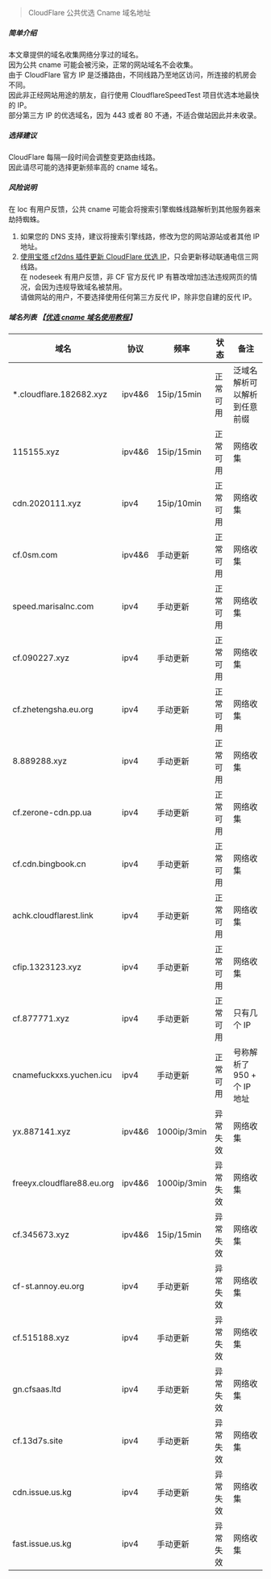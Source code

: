 > CloudFlare 公共优选 Cname 域名地址

##### 简单介绍

本文章提供的域名收集网络分享过的域名。  
因为公共 cname 可能会被污染，正常的网站域名不会收集。  
由于 CloudFlare 官方 IP 是泛播路由，不同线路乃至地区访问，所连接的机房会不同。  
因此非正经网站用途的朋友，自行使用 CloudflareSpeedTest 项目优选本地最快的 IP。  
部分第三方 IP 的优选域名，因为 443 或者 80 不通，不适合做站因此并未收录。

##### 选择建议

CloudFlare 每隔一段时间会调整变更路由线路。  
因此请尽可能的选择更新频率高的 cname 域名。

##### 风险说明

在 loc 有用户反馈，公共 cname 可能会将搜索引擎蜘蛛线路解析到其他服务器来劫持蜘蛛。  
1. 如果您的 DNS 支持，建议将搜索引擎线路，修改为您的网站源站或者其他 IP 地址。  
2. [使用宝塔 cf2dns 插件更新 CloudFlare 优选 IP](https://www.baota.me/post-437.html)，只会更新移动联通电信三网线路。  
在 nodeseek 有用户反馈，非 CF 官方反代 IP 有篡改增加违法违规网页的情况，会因为违规导致域名被禁用。  
请做网站的用户，不要选择使用任何第三方反代 IP，除非您自建的反代 IP。

##### 域名列表 【[优选 cname 域名使用教程](https://www.baota.me/post-433.html)】

<table><thead><tr><th>域名</th><th>协议</th><th>频率</th><th>状态</th><th>备注</th></tr></thead><tbody><tr><td>*.cloudflare.182682.xyz</td><td>ipv4&amp;6</td><td>15ip/15min</td><td>正常可用</td><td>泛域名解析可以解析到任意前缀</td></tr><tr><td>115155.xyz</td><td>ipv4&amp;6</td><td>15ip/15min</td><td>正常可用</td><td>网络收集</td></tr><tr><td>cdn.2020111.xyz</td><td>ipv4</td><td>15ip/10min</td><td>正常可用</td><td>网络收集</td></tr><tr><td>cf.0sm.com</td><td>ipv4&amp;6</td><td>手动更新</td><td>正常可用</td><td>网络收集</td></tr><tr><td>speed.marisalnc.com</td><td>ipv4</td><td>手动更新</td><td>正常可用</td><td>网络收集</td></tr><tr><td>cf.090227.xyz</td><td>ipv4</td><td>手动更新</td><td>正常可用</td><td>网络收集</td></tr><tr><td>cf.zhetengsha.eu.org</td><td>ipv4</td><td>手动更新</td><td>正常可用</td><td>网络收集</td></tr><tr><td>8.889288.xyz</td><td>ipv4</td><td>手动更新</td><td>正常可用</td><td>网络收集</td></tr><tr><td>cf.zerone-cdn.pp.ua</td><td>ipv4</td><td>手动更新</td><td>正常可用</td><td>网络收集</td></tr><tr><td>cf.cdn.bingbook.cn</td><td>ipv4</td><td>手动更新</td><td>正常可用</td><td>网络收集</td></tr><tr><td>achk.cloudflarest.link</td><td>ipv4</td><td>手动更新</td><td>正常可用</td><td>网络收集</td></tr><tr><td>cfip.1323123.xyz</td><td>ipv4</td><td>手动更新</td><td>正常可用</td><td>网络收集</td></tr><tr><td>cf.877771.xyz</td><td>ipv4</td><td>手动更新</td><td>正常可用</td><td>只有几个 IP</td></tr><tr><td>cnamefuckxxs.yuchen.icu</td><td>ipv4</td><td>手动更新</td><td>正常可用</td><td>号称解析了 950 + 个 IP 地址</td></tr><tr><td>yx.887141.xyz</td><td>ipv4&amp;6</td><td>1000ip/3min</td><td>异常失效</td><td>网络收集</td></tr><tr><td>freeyx.cloudflare88.eu.org</td><td>ipv4&amp;6</td><td>1000ip/3min</td><td>异常失效</td><td>网络收集</td></tr><tr><td>cf.345673.xyz</td><td>ipv4&amp;6</td><td>15ip/15min</td><td>异常失效</td><td>网络收集</td></tr><tr><td>cf-st.annoy.eu.org</td><td>ipv4</td><td>手动更新</td><td>异常失效</td><td>网络收集</td></tr><tr><td>cf.515188.xyz</td><td>ipv4</td><td>手动更新</td><td>异常失效</td><td>网络收集</td></tr><tr><td>gn.cfsaas.ltd</td><td>ipv4</td><td>手动更新</td><td>异常失效</td><td>网络收集</td></tr><tr><td>cf.13d7s.site</td><td>ipv4</td><td>手动更新</td><td>异常失效</td><td>网络收集</td></tr><tr><td>cdn.issue.us.kg</td><td>ipv4</td><td>手动更新</td><td>异常失效</td><td>网络收集</td></tr><tr><td>fast.issue.us.kg</td><td>ipv4</td><td>手动更新</td><td>异常失效</td><td>网络收集</td></tr></tbody></table>